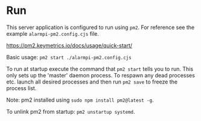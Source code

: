 # Run
This server application is configured to run using `pm2`. For reference see the example `alarmpi-pm2.config.cjs` file.

https://pm2.keymetrics.io/docs/usage/quick-start/

Basic usage:
```pm2 start ./alarmpi-pm2.config.cjs```

To run at startup execute the command that `pm2 start` tells you to run. This only sets up the 'master' daemon process. 
To respawn any dead processes etc. launch all desired processes and then run `pm2 save` to freeze the process list.

Note: pm2 installed using `sudo npm install pm2@latest -g`.

To unlink pm2 from startup: `pm2 unstartup systemd`.